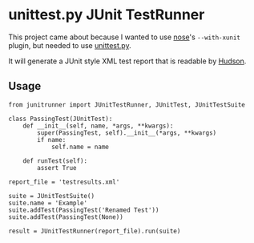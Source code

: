 # unittest.py JUnit TestRunner

This project came about because I wanted to use [nose][1]'s
`--with-xunit` plugin, but needed to use [unittest.py][2].

It will generate a JUnit style XML test report that is readable by
[Hudson][3].

[1]: http://somethingaboutorange.com/mrl/projects/nose/0.11.2/
[2]: http://docs.python.org/library/unittest.html
[3]: http://hudson-ci.org/

## Usage

    from junitrunner import JUnitTestRunner, JUnitTest, JUnitTestSuite

    class PassingTest(JUnitTest):
        def __init__(self, name, *args, **kwargs):
            super(PassingTest, self).__init__(*args, **kwargs)
            if name:
                self.name = name
         
        def runTest(self):
            assert True

    report_file = 'testresults.xml'

    suite = JUnitTestSuite()
    suite.name = 'Example'
    suite.addTest(PassingTest('Renamed Test'))
    suite.addTest(PassingTest(None))

    result = JUnitTestRunner(report_file).run(suite)